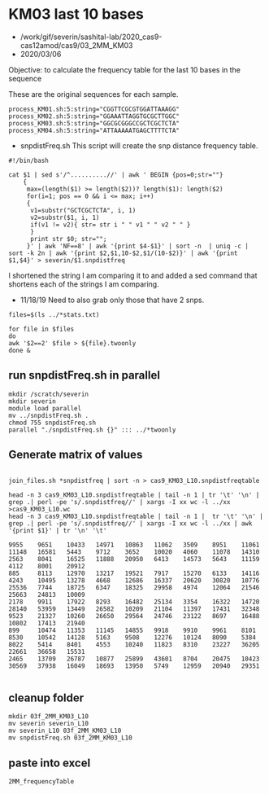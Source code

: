 # KM03 last 10 bases

* /work/gif/severin/sashital-lab/2020_cas9-cas12amod/cas9/03_2MM_KM03
* 2020/03/06

Objective: to calculate the frequency table for the last 10 bases in the sequence

These are the original sequences for each sample.
```
process_KM01.sh:5:string="CGGTTCGCGTGGATTAAAGG"
process_KM02.sh:5:string="GGAAATTAGGTGCGCTTGGC"
process_KM03.sh:5:string="GGCGCGGGCCGCTCGCTCTA"
process_KM04.sh:5:string="ATTAAAAATGAGCTTTTCTA"
```

* snpdistFreq.sh
This script will create the snp distance frequency table.

```
#!/bin/bash

cat $1 | sed s'/^..........//' | awk ' BEGIN {pos=0;str=""}
    {
     max=(length($1) >= length($2))? length($1): length($2)     
     for(i=1; pos == 0 && i <= max; i++)
     {
      v1=substr("GCTCGCTCTA", i, 1)  
      v2=substr($1, i, 1)
      if(v1 != v2){ str= str i " " v1 " " v2 " " }
      }    
      print str $0; str="";
     }' | awk 'NF==8' | awk '{print $4-$1}' | sort -n  | uniq -c | sort -k 2n | awk '{print $2,$1,10-$2,$1/(10-$2)}' | awk '{print $1,$4}' > severin/$1.snpdistfreq

```

I shortened the string I am comparing it to and added a sed command that shortens each of the strings I am comparing.

* 11/18/19  Need to also grab only those that have 2 snps.

```
files=$(ls ../*stats.txt)

for file in $files
do
awk '$2==2' $file > ${file}.twoonly
done &
```

## run snpdistFreq.sh in parallel

```
mkdir /scratch/severin
mkdir severin
module load parallel
mv ../snpdistFreq.sh .
chmod 755 snpdistFreq.sh
parallel "./snpdistFreq.sh {}" ::: ../*twoonly
```

## Generate matrix of values

```

join_files.sh *snpdistfreq | sort -n > cas9_KM03_L10.snpdistfreqtable
```

```
head -n 3 cas9_KM03_L10.snpdistfreqtable | tail -n 1 | tr '\t' '\n' | grep .| perl -pe 's/.snpdistfreq//' | xargs -I xx wc -l ../xx >cas9_KM03_L10.wc
head -n 3 cas9_KM03_L10.snpdistfreqtable | tail -n 1 |  tr '\t' '\n' | grep .| perl -pe 's/.snpdistfreq//' | xargs -I xx wc -l ../xx | awk '{print $1}' | tr '\n' '\t'

9955    9651    10433   14971   10863   11062   3509    8951    11061   11148   16581   5443    9712    3652    10020   4060    11078   14310   2563    8041    16525   11888   20950   6413    14573   5643    11159   4112    8001    20912
885     8113    12970   13217   19521   7917    15270   6133    14116   4243    10495   13278   4668    12686   16337   20620   30820   10776   25536   7744    18725   6347    18325   29958   4974    12064   21546   25663   24813   10009
2178    9911    17922   8293    16482   25134   3354    16322   14720   28140   53959   13449   26582   10209   21104   11397   17431   32348   9523    21327   10260   26650   29564   24746   23122   8697    16488   10802   17413   21940
899     10474   11353   11145   14855   9918    9910    9961    8101    8530    10542   14128   5163    9508    12276   10124   8090    5384    8022    5414    8401    4553    10240   11823   8310    23227   36205   22661   36658   15531
2465    13709   26787   10877   25899   43601   8704    20475   10423   30569   37938   16049   18693   13950   5749    12959   20940   29351


```

## cleanup folder

```
mkdir 03f_2MM_KM03_L10
mv severin severin_L10
mv severin_L10 03f_2MM_KM03_L10
mv snpdistFreq.sh 03f_2MM_KM03_L10
```

## paste into excel

```
2MM_frequencyTable
```
